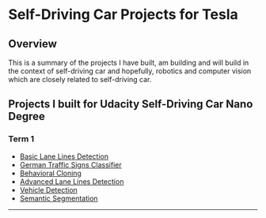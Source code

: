# Self-Driving Car Projects for Tesla
## Overview
This is a summary of the projects I have built, am building and will build in the context of self-driving car and hopefully, robotics and computer vision which are closely related to self-driving car.
## Projects I built for Udacity Self-Driving Car Nano Degree
### Term 1
* [Basic Lane Lines Detection][0]
* [German Traffic Signs Classifier][1]
* [Behavioral Cloning][2]
* [Advanced Lane Lines Detection][3]
* [Vehicle Detection][4]
* [Semantic Segmentation][5]






---
[0]: https://github.com/TejodhayBonam/Lanes-and-Lines
[1]: https://github.com/TejodhayBonam/German-Traffic-Sign-Recognition
[2]: https://github.com/TejodhayBonam/Behavioural-Cloning
[3]: https://github.com/TejodhayBonam/Advanced-Lane-Lines-Detection
[4]: https://github.com/TejodhayBonam/Vehicle-Detection
[5]: https://github.com/TejodhayBonam/Semantic-Segmentation

